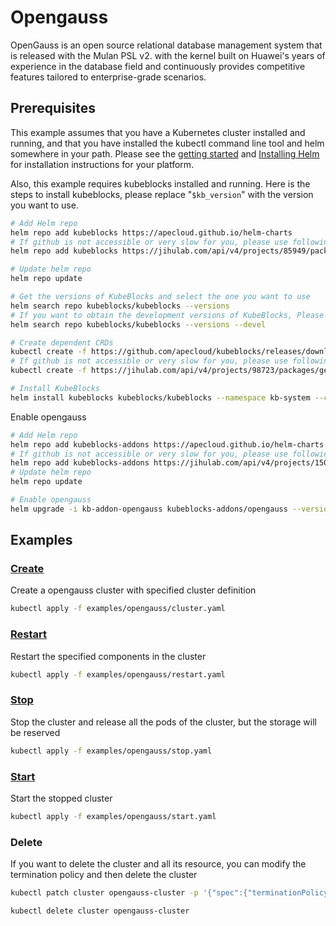 # Opengauss

OpenGauss is an open source relational database management system that is released with the Mulan PSL v2. with the kernel built on Huawei's years of experience in the database field and continuously provides competitive features tailored to enterprise-grade scenarios.

## Prerequisites

This example assumes that you have a Kubernetes cluster installed and running, and that you have installed the kubectl command line tool and helm somewhere in your path. Please see the [getting started](https://kubernetes.io/docs/setup/)  and [Installing Helm](https://helm.sh/docs/intro/install/) for installation instructions for your platform.

Also, this example requires kubeblocks installed and running. Here is the steps to install kubeblocks, please replace "`$kb_version`" with the version you want to use.
```bash
# Add Helm repo 
helm repo add kubeblocks https://apecloud.github.io/helm-charts
# If github is not accessible or very slow for you, please use following repo instead
helm repo add kubeblocks https://jihulab.com/api/v4/projects/85949/packages/helm/stable

# Update helm repo
helm repo update

# Get the versions of KubeBlocks and select the one you want to use
helm search repo kubeblocks/kubeblocks --versions
# If you want to obtain the development versions of KubeBlocks, Please add the '--devel' parameter as the following command
helm search repo kubeblocks/kubeblocks --versions --devel

# Create dependent CRDs
kubectl create -f https://github.com/apecloud/kubeblocks/releases/download/v$kb_version/kubeblocks_crds.yaml
# If github is not accessible or very slow for you, please use following command instead
kubectl create -f https://jihulab.com/api/v4/projects/98723/packages/generic/kubeblocks/v$kb_version/kubeblocks_crds.yaml

# Install KubeBlocks
helm install kubeblocks kubeblocks/kubeblocks --namespace kb-system --create-namespace --version="$kb_version"
```
Enable opengauss
```bash
# Add Helm repo 
helm repo add kubeblocks-addons https://apecloud.github.io/helm-charts
# If github is not accessible or very slow for you, please use following repo instead
helm repo add kubeblocks-addons https://jihulab.com/api/v4/projects/150246/packages/helm/stable
# Update helm repo
helm repo update

# Enable opengauss 
helm upgrade -i kb-addon-opengauss kubeblocks-addons/opengauss --version $kb_version -n kb-system 
``` 

## Examples

### [Create](cluster.yaml) 
Create a opengauss cluster with specified cluster definition 
```bash
kubectl apply -f examples/opengauss/cluster.yaml
```

### [Restart](restart.yaml)
Restart the specified components in the cluster
```bash
kubectl apply -f examples/opengauss/restart.yaml
```

### [Stop](stop.yaml)
Stop the cluster and release all the pods of the cluster, but the storage will be reserved
```bash
kubectl apply -f examples/opengauss/stop.yaml
```

### [Start](start.yaml)
Start the stopped cluster
```bash
kubectl apply -f examples/opengauss/start.yaml
```

### Delete
If you want to delete the cluster and all its resource, you can modify the termination policy and then delete the cluster
```bash
kubectl patch cluster opengauss-cluster -p '{"spec":{"terminationPolicy":"WipeOut"}}' --type="merge"

kubectl delete cluster opengauss-cluster
```
